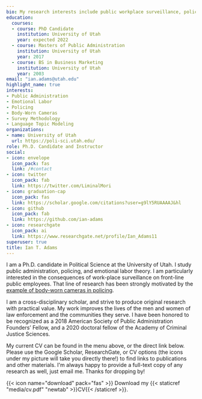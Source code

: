 ```yaml
---
bio: My research interests include public workplace surveillance, policing, and emotional labor.
education:
  courses:
  - course: PhD Candidate
    institution: University of Utah
    year: expected 2022
  - course: Masters of Public Administration
    institution: University of Utah
    year: 2017
  - course: BS in Business Marketing
    institution: University of Utah
    year: 2003
email: "ian.adams@utah.edu"
highlight_name: true
interests:
- Public Administration
- Emotional Labor
- Policing
- Body-Worn Cameras
- Survey Methodology
- Language Topic Modeling
organizations:
- name: University of Utah
  url: https://poli-sci.utah.edu/
role: Ph.D. Candidate and Instructor
social:
- icon: envelope
  icon_pack: fas
  link: /#contact
- icon: twitter
  icon_pack: fab
  link: https://twitter.com/LiminalMori
- icon: graduation-cap
  icon_pack: fas
  link: https://scholar.google.com/citations?user=g9lY5RUAAAAJ&hl
- icon: github
  icon_pack: fab
  link: https://github.com/ian-adams
- icon: researchgate
  icon_pack: ai
  link: https://www.researchgate.net/profile/Ian_Adams11
superuser: true
title: Ian T. Adams
---
```


I am a Ph.D. candidate in Political Science at the University of Utah. I study public administration, policing, and emotional labor theory. I am particularly interested in the consequences of work-place surveillance on front-line public employees. That line of research has been strongly motivated by the [example of body-worn cameras in policing](https://scholars.org/contribution/need-nuanced-research-uses-and-misuses-body-worn-police-cameras).

I am a cross-disciplinary scholar, and strive to produce original research with practical value. My work improves the lives of the men and women of law enforcement and the communities they serve. I have been honored to be recognized as a 2018 American Society of Public Administration Founders’ Fellow, and a 2020 doctoral fellow of the Academy of Criminal Justice Sciences. 

My current CV can be found in the menu above, or the direct link below. Please use the Google Scholar, ResearchGate, or CV options (the icons under my picture will take you directly there!) to find links to publications and other materials. I'm always happy to provide a full-text copy of any research as well, just email me. Thanks for dropping by!

{{< icon name="download" pack="fas" >}} Download my {{< staticref "media/cv.pdf" "newtab" >}}CV{{< /staticref >}}.

